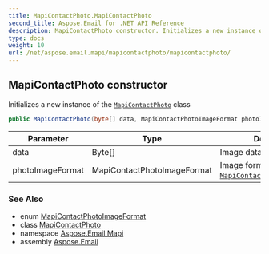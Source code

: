 ```yaml
---
title: MapiContactPhoto.MapiContactPhoto
second_title: Aspose.Email for .NET API Reference
description: MapiContactPhoto constructor. Initializes a new instance of the MapiContactPhoto class
type: docs
weight: 10
url: /net/aspose.email.mapi/mapicontactphoto/mapicontactphoto/
---
```

## MapiContactPhoto constructor

Initializes a new instance of the [`MapiContactPhoto`](../) class

```csharp
public MapiContactPhoto(byte[] data, MapiContactPhotoImageFormat photoImageFormat)
```

| Parameter | Type | Description |
| --- | --- | --- |
| data | Byte[] | Image data of photo. |
| photoImageFormat | MapiContactPhotoImageFormat | Image format of photo [`MapiContactPhotoImageFormat`](../../mapicontactphotoimageformat/). |

### See Also

* enum [MapiContactPhotoImageFormat](../../mapicontactphotoimageformat/)
* class [MapiContactPhoto](../)
* namespace [Aspose.Email.Mapi](../../mapicontactphoto/)
* assembly [Aspose.Email](../../../)


